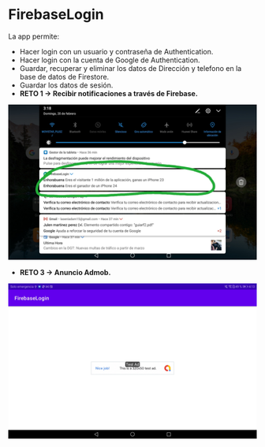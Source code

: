 # FirebaseLogin

La app permite:
- Hacer login con un usuario y contraseña de Authentication.
- Hacer login con la cuenta de Google de Authentication.
- Guardar, recuperar y eliminar los datos de Dirección y telefono en la base de datos de Firestore.
- Guardar los datos de sesión.
- **RETO 1 -> Recibir notificaciones a través de Firebase.**

<p align="center">
  <img src="https://github.com/julenrob/FirebaseLogin/blob/master/foto/Reto1.jpg">
</p>

- **RETO 3 -> Anuncio Admob.**

<p align="center">
  <img src="https://github.com/julenrob/FirebaseLogin/blob/master/foto/Reto3.jpg">
</p>
